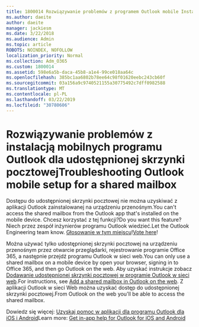 ```yaml
---
title: 1800014 Rozwiązywanie problemów z programem Outlook mobile Instalatora dla udostępnionej skrzynki pocztowej
ms.author: daeite
author: daeite
manager: jackiesm
ms.date: 3/22/2018
ms.audience: Admin
ms.topic: article
ROBOTS: NOINDEX, NOFOLLOW
localization_priority: Normal
ms.collection: Adm_O365
ms.custom: 1800014
ms.assetid: 598e6a5b-daca-45b8-a1e4-99ce018aa64c
ms.openlocfilehash: 385bc1aa6802b78ee64c98f01620eebc243cb60f
ms.sourcegitcommit: 03a156a9c9740521155a30775492c7dff0982588
ms.translationtype: MT
ms.contentlocale: pl-PL
ms.lasthandoff: 03/22/2019
ms.locfileid: "30780606"
---
```

# <a name="troubleshooting-outlook-mobile-setup-for-a-shared-mailbox"></a><span data-ttu-id="affdf-102">Rozwiązywanie problemów z instalacją mobilnych programu Outlook dla udostępnionej skrzynki pocztowej</span><span class="sxs-lookup"><span data-stu-id="affdf-102">Troubleshooting Outlook mobile setup for a shared mailbox</span></span>

<span data-ttu-id="affdf-103">Dostępu do udostępnionej skrzynki pocztowej nie można uzyskiwać z aplikacji Outlook zainstalowanej na urządzeniu przenośnym.</span><span class="sxs-lookup"><span data-stu-id="affdf-103">You can't access the shared mailbox from the Outlook app that's installed on the mobile device.</span></span> <span data-ttu-id="affdf-104">Chcesz korzystać z tej funkcji?</span><span class="sxs-lookup"><span data-stu-id="affdf-104">Do you want this feature?</span></span> <span data-ttu-id="affdf-105">Niech przez zespół inżynierów programu Outlook wiedzieć.</span><span class="sxs-lookup"><span data-stu-id="affdf-105">Let the Outlook Engineering team know.</span></span> <span data-ttu-id="affdf-106">[Głosowanie w tym miejscu](https://go.microsoft.com/fwlink/?linked=862116)!</span><span class="sxs-lookup"><span data-stu-id="affdf-106">[Vote here](https://go.microsoft.com/fwlink/?linked=862116)!</span></span>
  
<span data-ttu-id="affdf-107">Można używać tylko udostępnionej skrzynki pocztowej na urządzeniu przenośnym przez otwarcie przeglądarki, rejestrowanie programie Office 365, a następnie przejdź programu Outlook w sieci web.</span><span class="sxs-lookup"><span data-stu-id="affdf-107">You can only use a shared mailbox on a mobile device by open your browser, signing in to Office 365, and then go Outlook on the web.</span></span> <span data-ttu-id="affdf-108">Aby uzyskać instrukcje zobacz [Dodawanie udostępnionej skrzynki pocztowej w programie Outlook w sieci web](https://support.office.com/article/add-a-shared-mailbox-to-outlook-on-the-web-98b5a90d-4e38-415d-a030-f09a4cd28207).</span><span class="sxs-lookup"><span data-stu-id="affdf-108">For instructions, see [Add a shared mailbox in Outlook on the web](https://support.office.com/article/add-a-shared-mailbox-to-outlook-on-the-web-98b5a90d-4e38-415d-a030-f09a4cd28207).</span></span> <span data-ttu-id="affdf-109">Z aplikacji Outlook w sieci Web można uzyskać dostęp do udostępnionej skrzynki pocztowej.</span><span class="sxs-lookup"><span data-stu-id="affdf-109">From Outlook on the web you'll be able to access the shared mailbox.</span></span>
  
<span data-ttu-id="affdf-110">Dowiedz się więcej: [Uzyskaj pomoc w aplikacji dla programu Outlook dla iOS i Android](https://support.office.com/article/Get-in-app-help-for-Outlook-for-iOS-and-Android-218a22d1-9fa5-4889-b689-de1c63493243)</span><span class="sxs-lookup"><span data-stu-id="affdf-110">Learn more: [Get in-app help for Outlook for iOS and Android](https://support.office.com/article/Get-in-app-help-for-Outlook-for-iOS-and-Android-218a22d1-9fa5-4889-b689-de1c63493243)</span></span>
  

